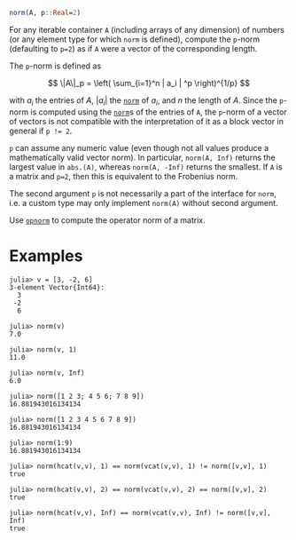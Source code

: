 ```julia
norm(A, p::Real=2)
```

For any iterable container `A` (including arrays of any dimension) of numbers (or any element type for which `norm` is defined), compute the `p`-norm (defaulting to `p=2`) as if `A` were a vector of the corresponding length.

The `p`-norm is defined as

$$
\|A\|_p = \left( \sum_{i=1}^n | a_i | ^p \right)^{1/p}
$$

with $a_i$ the entries of $A$, $| a_i |$ the [`norm`](@ref) of $a_i$, and $n$ the length of $A$. Since the `p`-norm is computed using the [`norm`](@ref)s of the entries of `A`, the `p`-norm of a vector of vectors is not compatible with the interpretation of it as a block vector in general if `p != 2`.

`p` can assume any numeric value (even though not all values produce a mathematically valid vector norm). In particular, `norm(A, Inf)` returns the largest value in `abs.(A)`, whereas `norm(A, -Inf)` returns the smallest. If `A` is a matrix and `p=2`, then this is equivalent to the Frobenius norm.

The second argument `p` is not necessarily a part of the interface for `norm`, i.e. a custom type may only implement `norm(A)` without second argument.

Use [`opnorm`](@ref) to compute the operator norm of a matrix.

# Examples

```jldoctest
julia> v = [3, -2, 6]
3-element Vector{Int64}:
  3
 -2
  6

julia> norm(v)
7.0

julia> norm(v, 1)
11.0

julia> norm(v, Inf)
6.0

julia> norm([1 2 3; 4 5 6; 7 8 9])
16.881943016134134

julia> norm([1 2 3 4 5 6 7 8 9])
16.881943016134134

julia> norm(1:9)
16.881943016134134

julia> norm(hcat(v,v), 1) == norm(vcat(v,v), 1) != norm([v,v], 1)
true

julia> norm(hcat(v,v), 2) == norm(vcat(v,v), 2) == norm([v,v], 2)
true

julia> norm(hcat(v,v), Inf) == norm(vcat(v,v), Inf) != norm([v,v], Inf)
true
```
